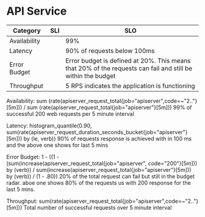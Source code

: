 # API Service

| Category     | SLI | SLO                                                                                                         |
|--------------|-----|-------------------------------------------------------------------------------------------------------------|
| Availability |     | 99%                                                                                                         |
| Latency      |     | 90% of requests below 100ms                                                                                 |
| Error Budget |     | Error budget is defined at 20%. This means that 20% of the requests can fail and still be within the budget |
| Throughput   |     | 5 RPS indicates the application is functioning                                                              |

Availability:
sum (rate(apiserver_request_total{job="apiserver",code=~"2.."}[5m])) / sum (rate(apiserver_request_total{job="apiserver"}[5m])) 
99% of successful 200 web requests per 5 minute interval  


Latency:
histogram_quantile(0.90, sum(rate(apiserver_request_duration_seconds_bucket{job="apiserver"}[5m])) by (le, verb))
90% of requests response is achieved with in 100 ms and the above one shows for last 5 mins

Error Budget:
1 - ((1 - (sum(increase(apiserver_request_total{job="apiserver", code="200"}[5m])) by (verb)) / sum(increase(apiserver_request_total{job="apiserver"}[5m])) by (verb)) / (1 - .80)) 
20% of the total request can fail but still in the budget radar. aboe one shows 80% of the requests us with 200 response for the last 5 mins.


Throughput:
sum(rate(apiserver_request_total{job="apiserver",code=~"2.."}[5m]))
Total number of successful requests over 5 minute interval

